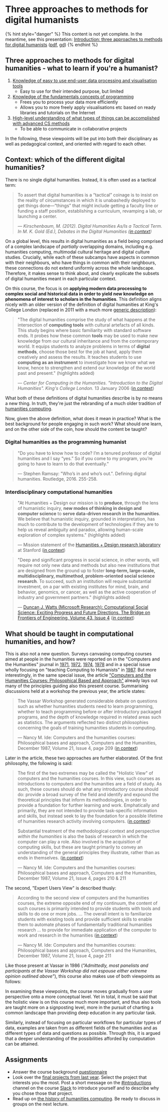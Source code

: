 # Three approaches to methods for digital humanists

{% hint style="danger" %}
This content is not yet complete. In the meantime, see this presentation: [Introduction: three approaches to methods for digital humanists](https://docs.google.com/presentation/d/e/2PACX-1vR9Gl7lS7mWlKzpJvWV1-OVTmpzUdP_F84PTZnSf435dfIEanUwhAeRmmKn9rmqMXXu8LzcZ0vH5U-X/pub?start=false&loop=false&delayms=3000) \([pdf](https://docs.google.com/presentation/d/1v98jEuiPUZqgZZaDrSJVt_tAO9G6OVyg5HmfJGS6utg/export/pdf), [gd](https://docs.google.com/presentation/d/1v98jEuiPUZqgZZaDrSJVt_tAO9G6OVyg5HmfJGS6utg/edit)\)
{% endhint %}

## Three approaches to methods for digital humanities - what to learn if you're a humanist?

1. [Knowledge of easy to use end-user data processing and visualisation tools](../easy-tools-for-processing-and-exploring-data.md)
   * Easy to use for their intended purpose, but limited
2. [Knowledge of the fundamentals concepts of programming](../data-processing-fundamental-concepts-of-programming-for-humanists.md)
   * Frees you to process your data more efficiently
   * Allows you to more freely apply visualisations etc based on ready libraries and tutorials on the Internet
3. [High-level understanding of what types of things can be accomplished with advanced CS methods](../computational-data-analysis-method-literacy/)
   * To be able to communicate in collaborative projects

In the following, these viewpoints will be put into both their disciplinary as well as pedagogical context, and oriented with regard to each other.

## Context: which of the different digital humanities?

There is no single digital humanities. Instead, it is often used as a tactical term:

> To assert that digital humanities is a “tactical” coinage is to insist on the reality of circumstances in which it is unabashedly deployed to get things done—“things” that might include getting a faculty line or funding a staff position, establishing a curriculum, revamping a lab, or launching a center.
>
> _— Kirschenbaum, M. \(2012\). Digital Humanities As/Is a Tactical Term. In M. K. Gold \(Ed.\), Debates in the Digital Humanities \(_[_in context_](https://hyp.is/bNjpythNEeiDfqOwZfYFKg/dhdebates.gc.cuny.edu/debates/text/48)_\)_

On a global level, this results in digital humanities as a field being comprised of a complex landscape of _partially_ overlapping domains, including e.g. humanities computing, multimodal cultural heritage and digital culture studies. Crucially, while each of these subcamps have aspects in common with their neighbours, who have things in common with their neighbours, these connections do not extend uniformly across the whole landscape. Therefore, it makes sense to think about, and clearly explicate the subsets of digital humanities meant in each particular context.

On this course, the focus is on **applying modern data processing to complex social and historical data in order to yield new knowledge on phenomena of interest to scholars in the humanities**. This definition aligns nicely with an older version of the definition of digital humanities at King's College London \(replaced in 2011 with a much more [generic description](http://web.archive.org/web/20111204033346/http://www.kcl.ac.uk:80/artshums/depts/ddh/about/dh.aspx)\):

> "The digital humanities comprise the study of what happens at the intersection of **computing tools** with cultural artefacts of all kinds. This study begins where basic familiarity with standard software ends. It probes how these common **tools** may be used to make new knowledge from our cultural inheritance and from the contemporary world. It equips students to analyze problems in terms of **digital methods**, choose those best for the job at hand, apply them creatively and assess the results. It teaches students to use **computing as an instrument** to investigate how we know what we know, hence to strengthen and extend our knowledge of the world past and present." \(highlights added\)
>
>  _— Center for Computing in the Humanities. "Introduction to the Digital Humanities". King's College London._ 13 January 2006 \([in context](https://hyp.is/A3betthREeiK4hfqTp5pCg/web.archive.org/web/20060114101653/http://www.kcl.ac.uk:80/schools/humanities/cch/digihum)\)

What both of these definitions of digital humanities describe is by no means a new thing. In truth, they're just the rebranding of a much older tradition of [humanities computing](history-of-humanities-computing.md). 

Now, given the above definition, what does it mean in practice? What is the best background for people engaging in such work? What should one learn, and on the other side of the coin, how should the content be taught?

### Digital humanities as the programming humanist

> "Do you have to know how to code? I’m a tenured professor of digital humanities and I say “yes.” So if you come to my program, you’re going to have to learn to do that eventually."
>
>  — Stephen Ramsay: "Who’s in and who’s out.". Defining digital humanities. Routledge, 2016. 255-258.

### Interdisciplinary computational humanities

> "At Humanities + Design our mission is to **produce**, through the lens of humanistic inquiry, **new modes of thinking in design and computer science** to **serve data-driven research in the humanities**. We believe that humanistic inquiry, grounded in interpretation, has much to contribute to the development of technologies if they are to help us reveal ambiguity and paradox, allowing human-scale exploration of complex systems." \(highlights added\)
>
> — Mission statement of the [Humanities + Design research laboratory](http://hdlab.stanford.edu/) at Stanford \([in context](https://hyp.is/Rcp0YuGdEeiZ2N_X5uBWGQ/hdlab.stanford.edu/)\)



> "Deep and significant progress in social science, in other words, will require not only new data and methods but also new institutions that are designed from the ground up to foster **long-term, large-scale, multidisciplinary, multimethod, problem-oriented social science research**. To succeed, such an institution will require substantial investment, on a par with existing institutes for mind, brain, and behavior, genomics, or cancer, as well as the active cooperation of industry and government partners." \(highlights added\)
>
> — [Duncan J. Watts \(Microsoft Research\): Computational Social Science: Exciting Progress and Future Directions. The Bridge on Frontiers of Engineering, Volume 43, Issue 4](https://www.nae.edu/Publications/Bridge/106112/106118.aspx) \([in context](https://hyp.is/jOe_SOGeEeiJrx-GonPsUw/www.nae.edu/Publications/Bridge/106112/106118.aspx)\)



## What should be taught in computational humanities, and how?

This is also not a new question. Surveys canvasing computing courses aimed at people in the humanities were reported on in the "Computers and the Humanities" journal in [1971](https://doi.org/10.1007/BF02402323), [1972](http://doi.org/10.1007/BF02403762), [1974](https://doi.org/10.1007/BF02400288), [1978](http://doi.org/10.1007/BF02400087) and in a special issue wholly focusing on "teaching Computing to Humanists" in [1987](http://doi.org/10.1007/BF00517812). But more interestingly, in the same special issue, the article ["Computers and the Humanities Courses: Philosophical Based and Approach"](https://doi.org/10.1007/BF00517809) already lays out many of the principles guiding also this present course. Summarising discussions held at a workshop the previous year, the article states:

> The Vassar Workshop generated considerable debate on questions such as whether humanities students need to learn programming, whether to teach programming before or after introductory packaged programs, and the depth of knowledge required in related areas such as statistics. The arguments reflected two distinct philosophies concerning the goals of training humanities students in computing.
>
> — Nancy M. Ide: Computers and the humanities courses: Philosophical bases and approach, Computers and the Humanities, December 1987, Volume 21, Issue 4, page 209 \([in context](https://hyp.is/g63r2M0-EeiXsVNHMF_0nQ/link.springer.com/content/pdf/10.1007%2FBF00517809.pdf)\)

Later in the article, these two approaches are further elaborated. Of the first philosophy, the following is said:

> The first of the two extremes may be called the "Holistic View" of computers and the humanities courses. In this view, such courses as introductions to computers and the humanities are a field of study. As such, these courses should do what any introductory course should do: provide a broad survey of the field and identify and expound the theoretical principles that inform its methodologies, in order to provide a foundation for further learning and work. Emphatically and primarily, they are not intended to provide task-specific information and skills, but instead seek to lay the foundation for a possible lifetime of humanities research activity involving computers. \([in context](https://hyp.is/_v57_s0-EeiXOR8kBVTlPQ/link.springer.com/content/pdf/10.1007%2FBF00517809.pdf)\) 
>
> Substantial treatment of the methodological context and perspective _within the humanities_ is also the basis of research in which the computer can play a role. Also involved is the acquisition of computing skills, but these are taught primarily to convey an understanding of the general principles they illustrate, rather than as ends in themselves. \([in context](https://hyp.is/IWmics0_EeiHgTfn7yhlDA/link.springer.com/content/pdf/10.1007%2FBF00517809.pdf)\)
>
> — Nancy M. Ide: Computers and the humanities courses: Philosophical bases and approach, Computers and the Humanities, December 1987, Volume 21, Issue 4, pages 210 & 211

The second, "Expert Users View" is described thusly:

> According to the second view of computers and the humanities courses, the extreme opposite end of my continuum, the content of such courses is primarily intended to provide students with tools and skills to do one or more jobs. ... The overall intent is to familiarize students with existing tools and provide sufficient skills to enable them to automate phases of fundamentally traditional humanities research ... to provide for immediate application of the computer to work and research in the humanities \([in context](https://hyp.is/UrLxZt3VEei0RE8UNZOHug/link.springer.com/content/pdf/10.1007%2FBF00517809.pdf)\)
>
> — Nancy M. Ide: Computers and the humanities courses: Philosophical bases and approach, Computers and the Humanities, December 1987, Volume 21, Issue 4, page 211

Like those present at Vassar in 1986 \(_"Admittedly, most panelists and participants at the Vassar Workshop did not espouse either extreme opinion outlined above"_\), this course also makes use of both viewpoints as follows:

In examining these viewpoints, the course moves gradually from a user perspective onto a more conceptual level. Yet in total, it must be said that the holistic view is on this course much more important, and thus also tools are taught more on a signposting level, more in the pursuit of charting a common landscape than providing deep education in any particular task. 

Similarly, instead of focusing on particular workflows for particular types of data, examples are taken from as different fields of the humanities and as different types of data and questions as possible. Through this, it is argued that a deeper understanding of the possibilities afforded by computation can be attained.

## Assignments

* Answer the course background [questionnaire](https://goo.gl/forms/gQpLPyOVV4ZvtL1x1)
* Look over the [final projects from last year](../final-project.md#submissions-from-previous-years). Select the project that interests you the most. Post a short message on the [\#introductions](https://slack.com/app_redirect?channel=introductions&team=T276JCMEU) channel on the course [Slack](http://meth4dh.slack.com/) to introduce yourself and to describe why you chose those that project.
* Read up on [the history of humanities computing](https://jiemakel.gitbook.io/meth4dh/which-of-the-digital-humanities#assignment-1). Be ready to discuss in groups on the next lecture.



